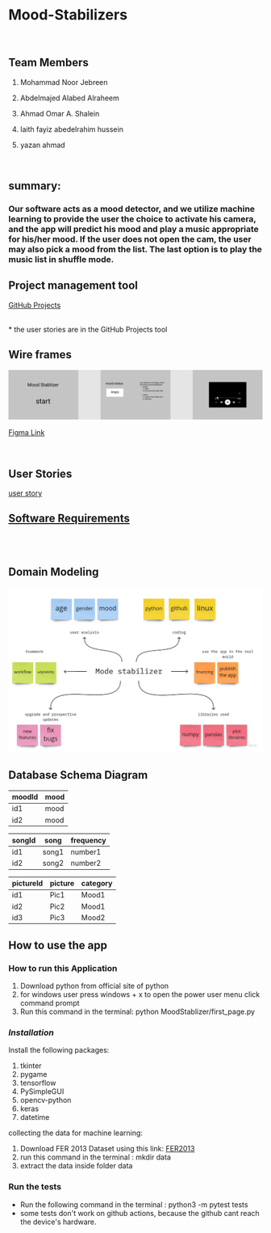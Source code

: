 # Mood-Stabilizers

<br>

## Team Members

1. Mohammad Noor Jebreen

2. Abdelmajed Alabed Alraheem

3. Ahmad Omar A. Shalein

4. laith fayiz abedelrahim hussein

5. yazan ahmad

<br>

## summary:

### Our software acts as a mood detector, and we utilize machine learning to provide the user the choice to activate his camera, and the app will predict his mood and play a music appropriate for his/her mood. If the user does not open the cam, the user may also pick a mood from the list. The last option is to play the music list in shuffle mode.

## Project management tool

[GitHub Projects](https://github.com/orgs/Mood-Stabilizers-Application/projects/1)

<br>
 * the user stories are in the GitHub Projects tool

## Wire frames

![wire frame](docs/wirefram.png)

[Figma Link](https://www.figma.com/file/0BOvMag0erdU0nF6Sy5yw0/Untitled?node-id=1%3A10)

<br>

## User Stories

 [user story](https://github.com/orgs/Mood-Stabilizers-Application/projects/1)

## [Software Requirements](docs/requirements.md)

<br>
<br>

## Domain Modeling

![Domain Modeling](docs/DomainModeling.jpg)

## Database Schema Diagram

| moodId      | mood |
| ----------- | ----------- |
| id1      | mood       |
| id2   | mood        |

| songId      | song |frequency|
| ----------- | ----------- |-----|
| id1      | song1       |number1|
| id2   | song2        |number2|

| pictureId      | picture |category|
| ----------- | ----------- |-----|
| id1      | Pic1       |Mood1|
| id2   | Pic2      |Mood1|
| id3  | Pic3     |Mood2|

## How to use the app



### How to run this Application


1. Download python from official site of python
2. for windows user press windows + x to open the power user menu click command prompt 
3. Run this command in the terminal: python MoodStablizer/first_page.py




### *Installation*

Install the following packages:

1. tkinter
2. pygame
3. tensorflow
4. PySimpleGUI
5. opencv-python
6. keras
7. datetime

collecting the data for machine learning:

1. Download FER 2013 Dataset using this link:
[FER2013](https://www.kaggle.com/msambare/fer2013/download)
2. run this command in the terminal : mkdir data
3. extract  the data inside folder data


### Run the tests

- Run the following command in the terminal : python3 -m pytest tests
- some tests don't work on github actions, because the github cant reach the device's hardware.